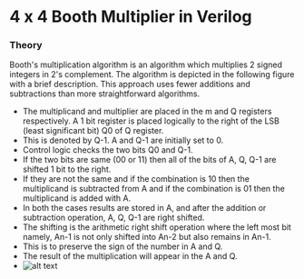 # 4 x 4 Booth Multiplier in Verilog

### Theory

Booth's multiplication algorithm is an algorithm which multiplies 2 signed integers in 2's complement. The algorithm is depicted in the following figure with a brief description. This approach uses fewer additions and subtractions than more straightforward algorithms.

* The multiplicand and multiplier are placed in the m and Q registers respectively. A 1 bit register is placed logically to the right of the LSB (least significant bit) Q0 of Q register.
* This is denoted by Q-1. A and Q-1 are initially set to 0.
* Control logic checks the two bits Q0 and Q-1.
* If the two bits are same (00 or 11) then all of the bits of A, Q, Q-1 are shifted 1 bit to the right.
* If they are not the same and if the combination is 10 then the multiplicand is subtracted from A and if the combination is 01 then the multiplicand is added with A.
* In both the cases results are stored in A, and after the addition or subtraction operation, A, Q, Q-1 are right shifted.
* The shifting is the arithmetic right shift operation where the left most bit namely, An-1 is not only shifted into An-2 but also remains in An-1.
* This is to preserve the sign of the number in A and Q.
* The result of the multiplication will appear in the A and Q.
* ![alt text](http://vlabs.iitkgp.ernet.in/coa/images/flow2.png)
